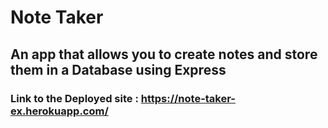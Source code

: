 # Note Taker

## An app that allows you to create notes and store them in a Database using Express

### Link to the Deployed site :  https://note-taker-ex.herokuapp.com/